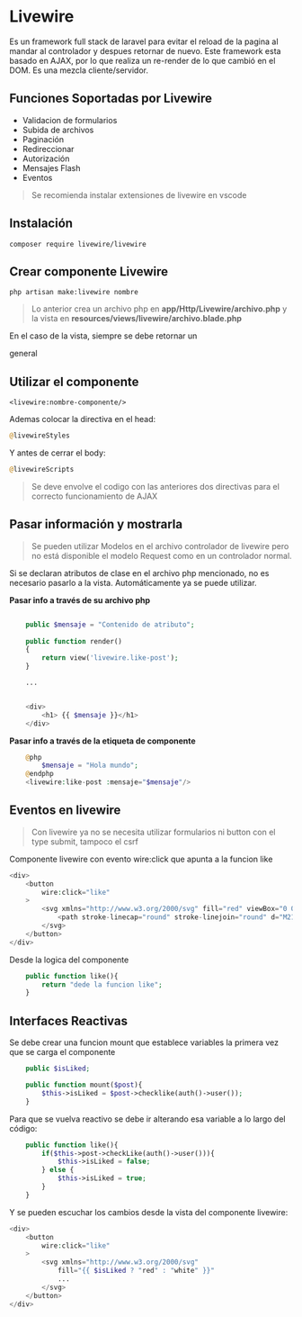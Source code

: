 # Livewire

Es un framework full stack de laravel para evitar el reload de la pagina al mandar al controlador y despues retornar de nuevo. Este framework esta basado en AJAX, por lo que realiza un re-render de lo que cambió en el DOM.
Es una mezcla cliente/servidor.

## Funciones Soportadas por Livewire

- Validacion de formularios
- Subida de archivos
- Paginación
- Redireccionar
- Autorización 
- Mensajes Flash
- Eventos

> Se recomienda instalar extensiones de livewire en vscode

## Instalación

```composer require livewire/livewire```

## Crear componente Livewire

```php artisan make:livewire nombre```

> Lo anterior crea un archivo php en **app/Http/Livewire/archivo.php** y la vista en **resources/views/livewire/archivo.blade.php**

En el caso de la vista, siempre se debe retornar un <div> general

## Utilizar el componente

```<livewire:nombre-componente/>```

Ademas colocar la directiva en el head:

```php
@livewireStyles
```

Y antes de cerrar el body:


```php
@livewireScripts
```

> Se deve envolve el codigo con las anteriores dos directivas para el correcto funcionamiento de AJAX


## Pasar información y mostrarla

> Se pueden utilizar Modelos en el archivo controlador de livewire pero no está disponible el modelo Request como en un controlador normal.

Si se declaran atributos de clase en el archivo php mencionado, no es necesario pasarlo a la vista. Automáticamente ya se puede utilizar.

**Pasar info a través de su archivo php**

```php

    public $mensaje = "Contenido de atributo";
    
    public function render()
    {
        return view('livewire.like-post');
    }

    ...


    <div>
        <h1> {{ $mensaje }}</h1>
    </div>

```

**Pasar info a través de la etiqueta de componente**

```php
    @php
        $mensaje = "Hola mundo";
    @endphp
    <livewire:like-post :mensaje="$mensaje"/>
```

## Eventos en livewire

> Con livewire ya no se necesita utilizar formularios ni button con el type submit, tampoco el csrf

Componente livewire con evento wire:click que apunta a la funcion like

```php
<div>
    <button 
        wire:click="like"
    >
        <svg xmlns="http://www.w3.org/2000/svg" fill="red" viewBox="0 0 24 24" stroke-width="1.5" stroke="currentColor" class="w-6 h-6">
            <path stroke-linecap="round" stroke-linejoin="round" d="M21 8.25c0-2.485-2.099-4.5-4.688-4.5-1.935 0-3.597 1.126-4.312 2.733-.715-1.607-2.377-2.733-4.313-2.733C5.1 3.75 3 5.765 3 8.25c0 7.22 9 12 9 12s9-4.78 9-12z" />
        </svg>
    </button>
</div>

```

Desde la logica del componente

```php
    public function like(){
        return "dede la funcion like";
    }
```

## Interfaces Reactivas

Se debe crear una funcion mount que establece variables la primera vez que se carga el componente

```php
    public $isLiked;

    public function mount($post){
        $this->isLiked = $post->checklike(auth()->user());
    }
```
Para que se vuelva reactivo se debe ir alterando esa variable a lo largo del código:

```php
    public function like(){
        if($this->post->checkLike(auth()->user())){
            $this->isLiked = false;
        } else {
            $this->isLiked = true;
        }
    }
```
Y se pueden escuchar los cambios desde la vista del componente livewire:

```php
<div>
    <button 
        wire:click="like"
    >
        <svg xmlns="http://www.w3.org/2000/svg" 
            fill="{{ $isLiked ? "red" : "white" }}" 
            ...
        </svg>
    </button>
</div>
```